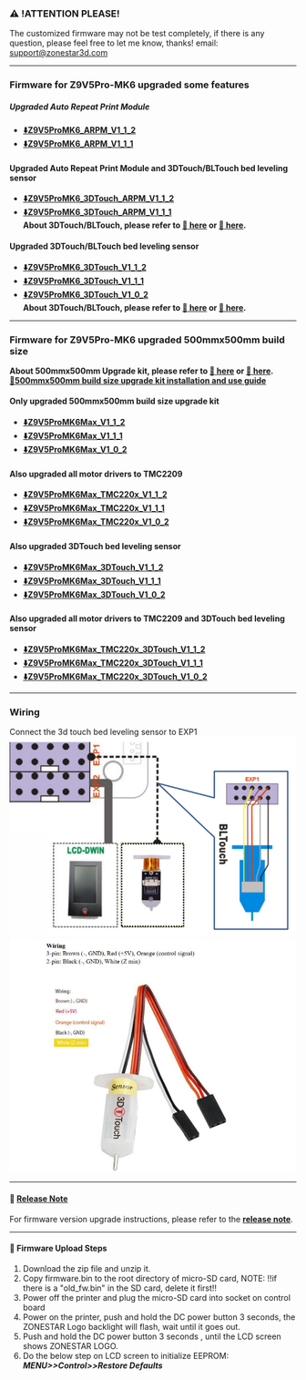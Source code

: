 ### :warning: !ATTENTION PLEASE!
The customized firmware may not be test completely, if there is any question, please feel free to let me know, thanks! email: support@zonestar3d.com

-----
### Firmware for Z9V5Pro-MK6 upgraded some features
##### Upgraded Auto Repeat Print Module
- **[:arrow_down:Z9V5ProMK6_ARPM_V1_1_2](./Z9V5ProMK6_ARPM_V1_1_2.zip)**    
- **[:arrow_down:Z9V5ProMK6_ARPM_V1_1_1](./Z9V5ProMK6_ARPM_V1_1_1.zip)**    

#### Upgraded Auto Repeat Print Module and 3DTouch/BLTouch bed leveling sensor
- **[:arrow_down:Z9V5ProMK6_3DTouch_ARPM_V1_1_2](./Z9V5ProMK6_3DTouch_ARPM_V1_1_2.zip)**  
- **[:arrow_down:Z9V5ProMK6_3DTouch_ARPM_V1_1_1](./Z9V5ProMK6_3DTouch_ARPM_V1_1_1.zip)**    
**About 3DTouch/BLTouch, please refer to [:gift: here][3DTouch_ALI] or [:gift: here][3DTouch_SPY].**   

#### Upgraded 3DTouch/BLTouch bed leveling sensor
- **[:arrow_down:Z9V5ProMK6_3DTouch_V1_1_2](./Z9V5ProMK6_3DTouch_V1_1_2.zip)**   
- **[:arrow_down:Z9V5ProMK6_3DTouch_V1_1_1](./Z9V5ProMK6_3DTouch_V1_1_1.zip)**   
- **[:arrow_down:Z9V5ProMK6_3DTouch_V1_0_2](./Z9V5ProMK6_3DTouch_V1_0_2.zip)**    
**About 3DTouch/BLTouch, please refer to [:gift: here][3DTouch_ALI] or [:gift: here][3DTouch_SPY].**   

-----
### Firmware for Z9V5Pro-MK6 upgraded 500mmx500mm build size
**About 500mmx500mm Upgrade kit, please refer to [:gift: here][UK_9V5_500_SPY] or [:gift: here][UK_9V5_500_ALI].**    
**[:book:500mmx500mm build size upgrade kit installation and use guide][GUIDE_500]**    

#### Only upgraded 500mmx500mm build size upgrade kit
- **[:arrow_down:Z9V5ProMK6Max_V1_1_2](./Z9V5ProMK6Max_V1_1_2.zip)** 
- **[:arrow_down:Z9V5ProMK6Max_V1_1_1](./Z9V5ProMK6Max_V1_1_1.zip)** 
- **[:arrow_down:Z9V5ProMK6Max_V1_0_2](./Z9V5ProMK6Max_V1_0_2.zip)** 

#### Also upgraded all motor drivers to TMC2209
- **[:arrow_down:Z9V5ProMK6Max_TMC220x_V1_1_2](./Z9V5ProMK6Max_TMC220x_V1_1_2.zip)** 
- **[:arrow_down:Z9V5ProMK6Max_TMC220x_V1_1_1](./Z9V5ProMK6Max_TMC220x_V1_1_1.zip)** 
- **[:arrow_down:Z9V5ProMK6Max_TMC220x_V1_0_2](./Z9V5ProMK6Max_TMC220x_V1_0_2.zip)** 

#### Also upgraded 3DTouch bed leveling sensor
- **[:arrow_down:Z9V5ProMK6Max_3DTouch_V1_1_2](./Z9V5ProMK6Max_3DTouch_V1_1_2.zip)** 
- **[:arrow_down:Z9V5ProMK6Max_3DTouch_V1_1_1](./Z9V5ProMK6Max_3DTouch_V1_1_1.zip)** 
- **[:arrow_down:Z9V5ProMK6Max_3DTouch_V1_0_2](./Z9V5ProMK6Max_3DTouch_V1_0_2.zip)** 

#### Also upgraded all motor drivers to TMC2209 and 3DTouch bed leveling sensor
- **[:arrow_down:Z9V5ProMK6Max_TMC220x_3DTouch_V1_1_2](./Z9V5ProMK6Max_TMC220x_3DTouch_V1_1_2.zip)** 
- **[:arrow_down:Z9V5ProMK6Max_TMC220x_3DTouch_V1_1_1](./Z9V5ProMK6Max_TMC220x_3DTouch_V1_1_1.zip)** 
- **[:arrow_down:Z9V5ProMK6Max_TMC220x_3DTouch_V1_0_2](./Z9V5ProMK6Max_TMC220x_3DTouch_V1_0_2.zip)** 

-----
### Wiring
Connect the 3d touch bed leveling sensor to EXP1  
![](Wiring_3DTouch.png)   
![](3DTouch_PinDefine.jpg)

----
#### :blue_book: [Release Note](../releasenote.md)   
For firmware version upgrade instructions, please refer to the [**release note**](../releasenote.md).

----
#### :wrench: Firmware Upload Steps 
1. Download the zip file and unzip it.
2. Copy firmware.bin to the root directory of micro-SD card, 
NOTE: !!if there is a "old_fw.bin" in the SD card, delete it first!!
3. Power off the printer and plug the micro-SD card into socket on control board
4. Power on the printer, push and hold the DC power button 3 seconds, the ZONESTAR Logo backlight will flash, wait until it goes out.
5. Push and hold the DC power button 3 seconds , until the LCD screen shows ZONESTAR LOGO.
6. Do the below step on LCD screen to initialize EEPROM: ***MENU>>Control>>Restore Defaults***


[3DTouch_ALI]: https://www.aliexpress.com/item/1005001464420529.html
[3DTouch_SPY]: https://www.zonestar3dshop.com/products/3d-touch-bltouch-bed-auto-leveling-sensor-for-3d-printers

[UK_9V5_500_ALI]: https://www.aliexpress.com/item/1005005625336328.html
[UK_9V5_500_SPY]: https://www.zonestar3dshop.com/products/zonestar-z9v5-500x500mm-large-printing-size-upgrade-kit-parts

[GUIDE_500]: https://github.com/ZONESTAR3D/Upgrade-kit-guide/tree/main/Z9V5_500x500
